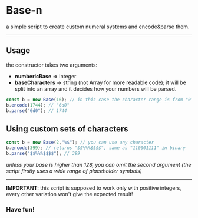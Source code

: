 # Base-n
a simple script to create custom numeral systems and encode&amp;parse them.

---

## Usage
the constructor takes two arguments:
* **numbericBase** => integer
* **baseCharacters** => string (not Array for more readable code); it will be split into an array and it decides how your numbers will be parsed.

```js
const b = new Base(16); // in this case the character range is from "0" to "f"
b.encode(1744); // "6d0"
b.parse("6d0"); // 1744
```

## Using custom sets of characters

```js
const b = new Base(2,"%$"); // you can use any character
b.encode(399); // returns "$$%%%$$$$", same as "110001111" in binary
b.parse("$$%%%$$$$"); // 399
```
*unless your base is higher than 128, you can omit the second argument (the script firstly uses a wide range of placeholder symbols)*

---

**IMPORTANT**: this script is supposed to work only with positive integers, every other variation won't give the expected result!

### Have fun!
